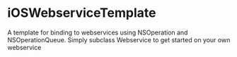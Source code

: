 iOSWebserviceTemplate
=====================

A template for binding to webservices using NSOperation and NSOperationQueue. Simply subclass Webservice to get started on your own webservice

